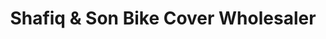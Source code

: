 ---
title: "Shafiq & Son Bike Cover Wholesaler"
url: /karachi/shafiq-and-son-bike-cover-wholesaler/
shop: doityourself
---